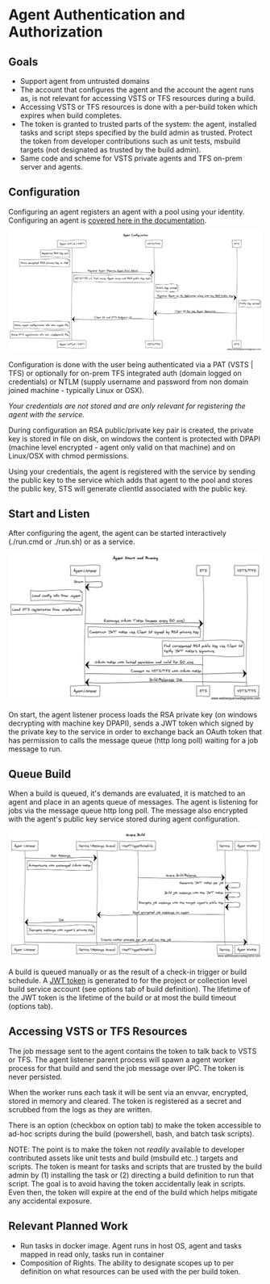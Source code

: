 # Agent Authentication and Authorization

## Goals

  - Support agent from untrusted domains
  - The account that configures the agent and the account the agent runs as, is not relevant for accessing VSTS or TFS resources during a build.
  - Accessing VSTS or TFS resources is done with a per-build token which expires when build completes.
  - The token is granted to trusted parts of the system: the agent, installed tasks and script steps specified by the build admin as trusted.  Protect the token from developer contributions such as unit tests, msbuild targets (not designated as trusted by the build admin). 
  - Same code and scheme for VSTS private agents and TFS on-prem server and agents.

## Configuration

Configuring an agent registers an agent with a pool using your identity.  Configuring an agent is [covered here in the documentation](https://www.visualstudio.com/en-us/docs/build/actions/agents/v2-windows).

![Config](01AgentConfig.png)

Configuration is done with the user being authenticated via a PAT (VSTS | TFS) or optionally for on-prem TFS integrated auth (domain logged on credentials) or NTLM (supply username and password from non domain joined machine - typically Linux or OSX).

*Your credentials are not stored and are only relevant for registering the agent with the service.*

During configuration an RSA public/private key pair is created, the private key is stored in file on disk, on windows the content is protected with DPAPI (machine level encrypted - agent only valid on that machine) and on Linux/OSX with chmod permissions.

Using your credentials, the agent is registered with the service by sending the public key to the service which adds that agent to the pool and stores the public key, STS will generate clientId associated with the public key.

## Start and Listen

After configuring the agent, the agent can be started interactively (./run.cmd or ./run.sh) or as a service.

![Start](02AgentStartListen.png)

On start, the agent listener process loads the RSA private key (on windows decrypting with machine key DPAPI), sends a JWT token which signed by the private key to the service in order to exchange back an OAuth token that has permission to calls the message queue (http long poll) waiting for a job message to run.  

## Queue Build

When a build is queued, it's demands are evaluated, it is matched to an agent and place in an agents queue of messages.  The agent is listening for jobs via the message queue http long poll.  The message also encrypted with the agent's public key service stored during agent configuration.  

![Queue](03AgentQueueBuild.png)

A build is queued manually or as the result of a check-in trigger or build schedule.  A [JWT token](http://self-issued.info/docs/draft-ietf-oauth-json-web-token.html) is generated to for the project or collection level build service account (see options tab of build definition).  The lifetime of the JWT token is the lifetime of the build or at most the build timeout (options tab).

## Accessing VSTS or TFS Resources

The job message sent to the agent contains the token to talk back to VSTS or TFS.  The agent listener parent process will spawn a agent worker process for that build and send the job message over IPC.  The token is never persisted.  

When the worker runs each task it will be sent via an envvar, encrypted, stored in memory and cleared.  The token is registered as a secret and scrubbed from the logs as they are written.

There is an option (checkbox on option tab) to make the token accessible to ad-hoc scripts during the build (powershell, bash, and batch task scripts).

NOTE:  The point is to make the token not *readily* available to developer contributed assets like unit tests and build (msbuild etc..) targets and scripts.  The token is meant for tasks and scripts that are trusted by the build admin by (1) installing the task or (2) directing a build definition to run that script.  The goal is to avoid having the token accidentally leak in scripts.  Even then, the token will expire at the end of the build which helps mitigate any accidental exposure.


## Relevant Planned Work

  - Run tasks in docker image.  Agent runs in host OS, agent and tasks mapped in read only, tasks run in container
  - Composition of Rights.  The ability to designate scopes up to per definition on what resources can be used with the per build token.
